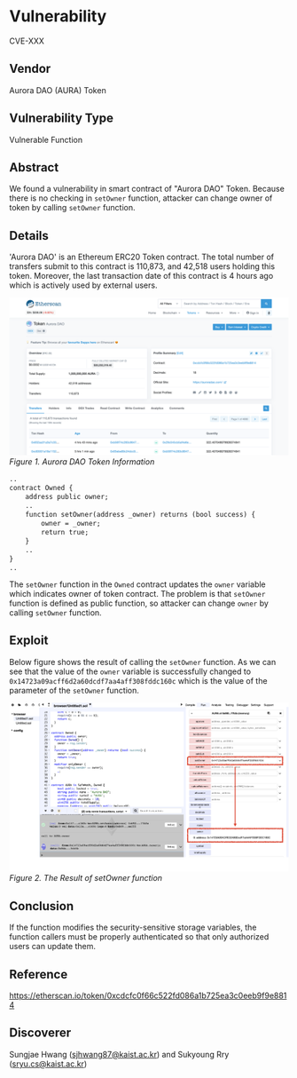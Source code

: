 # Vulnerability
CVE-XXX

## Vendor
Aurora DAO (AURA) Token

## Vulnerability Type
Vulnerable Function

## Abstract
We found a vulnerability in smart contract of "Aurora DAO" Token.
Because there is no checking in `setOwner` function, attacker can change owner of token by calling `setOwner` function.

## Details
'Aurora DAO' is an Ethereum ERC20 Token contract. The total number of transfers submit to this contract is 110,873, and 42,518 users holding this token.
Moreover, the last transaction date of this contract is 4 hours ago which is actively used by external users.

![](./img/vis_01_1.png)
  *Figure 1. Aurora DAO Token Information*


```
..
contract Owned {
    address public owner;
    ..
    function setOwner(address _owner) returns (bool success) {
        owner = _owner;
        return true;
    }
    ..
}
..
```

The `setOwner` function in the `Owned` contract updates the `owner` variable which indicates owner of token contract.
The problem is that `setOwner` function is defined as public function, so attacker can change `owner` by calling `setOwner` function.

## Exploit
Below figure shows the result of calling the `setOwner` function.
As we can see that the value of the `owner` variable is successfully changed to `0x14723a09acff6d2a60dcdf7aa4aff308fddc160c` which is the value of the parameter of the `setOwner` function.

  ![](./img/vis_01_2.png)
  *Figure 2. The Result of setOwner function*

## Conclusion
If the function modifies the security-sensitive storage variables, the function callers must be properly authenticated so that only authorized users can update them.

## Reference
https://etherscan.io/token/0xcdcfc0f66c522fd086a1b725ea3c0eeb9f9e8814

## Discoverer
Sungjae Hwang (sjhwang87@kaist.ac.kr) and Sukyoung Rry (sryu.cs@kaist.ac.kr)
